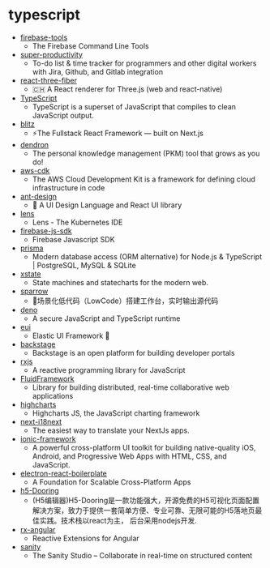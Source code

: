 # typescript
- [firebase-tools](https://github.com/firebase/firebase-tools)
  - The Firebase Command Line Tools
- [super-productivity](https://github.com/johannesjo/super-productivity)
  - To-do list & time tracker for programmers and other digital workers with Jira, Github, and Gitlab integration
- [react-three-fiber](https://github.com/pmndrs/react-three-fiber)
  - 🇨🇭 A React renderer for Three.js (web and react-native)
- [TypeScript](https://github.com/microsoft/TypeScript)
  - TypeScript is a superset of JavaScript that compiles to clean JavaScript output.
- [blitz](https://github.com/blitz-js/blitz)
  - ⚡️The Fullstack React Framework — built on Next.js
- [dendron](https://github.com/dendronhq/dendron)
  - The personal knowledge management (PKM) tool that grows as you do!
- [aws-cdk](https://github.com/aws/aws-cdk)
  - The AWS Cloud Development Kit is a framework for defining cloud infrastructure in code
- [ant-design](https://github.com/ant-design/ant-design)
  - 🌈 A UI Design Language and React UI library
- [lens](https://github.com/lensapp/lens)
  - Lens - The Kubernetes IDE
- [firebase-js-sdk](https://github.com/firebase/firebase-js-sdk)
  - Firebase Javascript SDK
- [prisma](https://github.com/prisma/prisma)
  - Modern database access (ORM alternative) for Node.js & TypeScript | PostgreSQL, MySQL & SQLite
- [xstate](https://github.com/davidkpiano/xstate)
  - State machines and statecharts for the modern web.
- [sparrow](https://github.com/sparrow-js/sparrow)
  - 🎉场景化低代码（LowCode）搭建工作台，实时输出源代码
- [deno](https://github.com/denoland/deno)
  - A secure JavaScript and TypeScript runtime
- [eui](https://github.com/elastic/eui)
  - Elastic UI Framework 🙌
- [backstage](https://github.com/spotify/backstage)
  - Backstage is an open platform for building developer portals
- [rxjs](https://github.com/ReactiveX/rxjs)
  - A reactive programming library for JavaScript
- [FluidFramework](https://github.com/microsoft/FluidFramework)
  - Library for building distributed, real-time collaborative web applications
- [highcharts](https://github.com/highcharts/highcharts)
  - Highcharts JS, the JavaScript charting framework
- [next-i18next](https://github.com/isaachinman/next-i18next)
  - The easiest way to translate your NextJs apps.
- [ionic-framework](https://github.com/ionic-team/ionic-framework)
  - A powerful cross-platform UI toolkit for building native-quality iOS, Android, and Progressive Web Apps with HTML, CSS, and JavaScript.
- [electron-react-boilerplate](https://github.com/electron-react-boilerplate/electron-react-boilerplate)
  - A Foundation for Scalable Cross-Platform Apps
- [h5-Dooring](https://github.com/MrXujiang/h5-Dooring)
  - (H5编辑器)H5-Dooring是一款功能强大，开源免费的H5可视化页面配置解决方案，致力于提供一套简单方便、专业可靠、无限可能的H5落地页最佳实践。技术栈以react为主， 后台采用nodejs开发.
- [rx-angular](https://github.com/rx-angular/rx-angular)
  - Reactive Extensions for Angular
- [sanity](https://github.com/sanity-io/sanity)
  - The Sanity Studio – Collaborate in real-time on structured content
